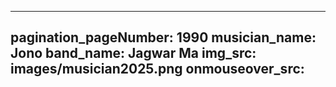 ------
pagination_pageNumber: 1990
musician_name: Jono
band_name: Jagwar Ma
img_src: images/musician2025.png
onmouseover_src: 
------